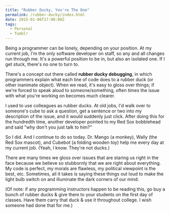 ```yaml
---
title: "Rubber Ducky, You're The One"
permalink: /rubber-ducky/index.html
date: 2015-01-06T17:00:00Z
tags: 
  - Personal
  - Tumblr
---
```


Being a programmer can be lonely, depending on your position. At my current job, I'm the only software developer on staff, so any and all changes run through me. It's a powerful position to be in, but also an isolated one. If I get stuck, there's no one to turn to.

There's a concept out there called **rubber ducky debugging**, in which programmers explain what each line of code does to a rubber duck (or other inanimate object). When we read, it's easy to gloss over things; if we're forced to speak aloud to someone/something, often times the issue with what you're working on becomes much clearer.

I used to use colleagues as rubber ducks. At old jobs, I'd walk over to someone's cube to ask a question, get a sentence or two into my description of the issue, and it would suddenly just click. After doing this for the hundredth time, another developer pointed to my Red Sox bobblehead and said "why don't you just talk to him?"

So I did. And I continue to do so today. Dr. Mango (a monkey), Wally (the Red Sox mascot), and Cubebot (a folding wooden toy) help me every day at my current job. (Yeah, I know. They're not ducks.)

There are many times we gloss over issues that are staring us right in the face because we believe so stubbornly that we are right about everything. My code is perfect, my morals are flawless, my political viewpoint is the best, etc. Sometimes, all it takes is saying these things out loud to make the light bulb switch on and illuminate the dark corners of our mind.

(Of note: if any programming instructors happen to be reading this, go buy a bunch of rubber ducks & give them to your students on the first day of classes. Have them carry that duck & use it throughout college. I wish someone had done that for me.)
